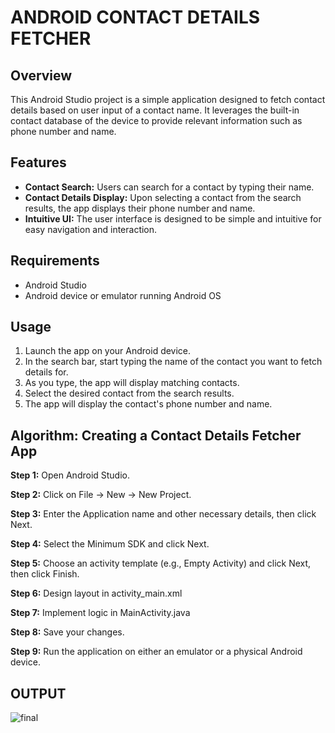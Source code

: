 # ANDROID CONTACT DETAILS FETCHER

## Overview
This Android Studio project is a simple application designed to fetch contact details based on user input of a contact name. It leverages the built-in contact database of the device to provide relevant information such as phone number and name.

## Features
- **Contact Search:** Users can search for a contact by typing their name.
- **Contact Details Display:** Upon selecting a contact from the search results, the app displays their phone number and name.
- **Intuitive UI:** The user interface is designed to be simple and intuitive for easy navigation and interaction.

## Requirements
- Android Studio 
- Android device or emulator running Android OS
  

## Usage
1. Launch the app on your Android device.
2. In the search bar, start typing the name of the contact you want to fetch details for.
3. As you type, the app will display matching contacts.
4. Select the desired contact from the search results.
5. The app will display the contact's phone number and name.

## Algorithm: Creating a Contact Details Fetcher App

**Step 1:** Open Android Studio.

**Step 2:** Click on File -> New -> New Project.

**Step 3:** Enter the Application name and other necessary details, then click Next.

**Step 4:** Select the Minimum SDK and click Next.

**Step 5:** Choose an activity template (e.g., Empty Activity) and click Next, then click Finish.

**Step 6:** Design layout in activity_main.xml
          
**Step 7:** Implement logic in MainActivity.java
       
**Step 8:** Save your changes.

**Step 9:** Run the application on either an emulator or a physical Android device.


## OUTPUT 

![final ](https://github.com/AmruthaRajsheker/android-contact-details-fetcher/assets/119475943/88417dba-94a3-4110-94e1-adc65245b97e)



